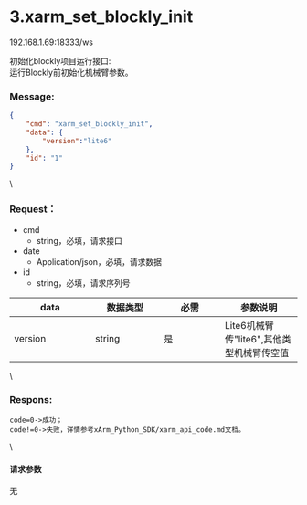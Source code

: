 # 3.xarm\_set\_blockly\_init

192.168.1.69:18333/ws

初始化blockly项目运行接口:\
运行Blockly前初始化机械臂参数。

### Message: <a href="#message" id="message"></a>

```json
{
    "cmd": "xarm_set_blockly_init",
    "data": {
        "version":"lite6"
    },
    "id": "1"
}
```

\


### Request： <a href="#request" id="request"></a>

* cmd
  * string，必填，请求接口
* date
  * Application/json，必填，请求数据
* id
  * string，必填，请求序列号

<table><thead><tr><th width="126">data</th><th width="104">数据类型</th><th width="91">必需</th><th>参数说明</th></tr></thead><tbody><tr><td>version</td><td>string</td><td>是</td><td>Lite6机械臂传"lite6",其他类型机械臂传空值</td></tr></tbody></table>

\


### Respons: <a href="#respons" id="respons"></a>

```clean
code=0->成功；
code!=0->失败，详情参考xArm_Python_SDK/xarm_api_code.md文档。
```

\


#### 请求参数

无
